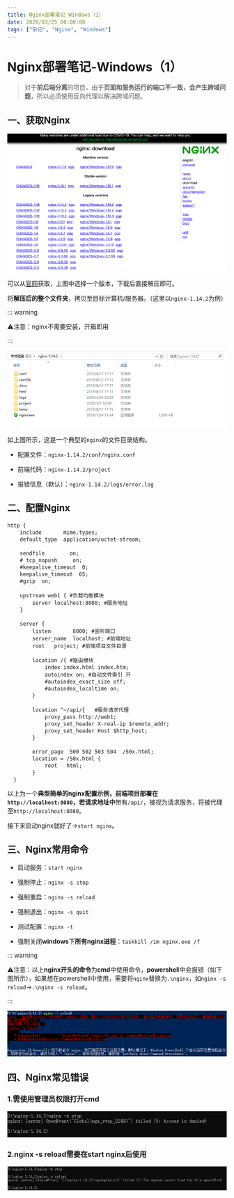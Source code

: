 ```yaml
---
title: Nginx部署笔记-Windows（1）
date: 2020/03/25 00:00:00
tags: ["杂记", "Nginx", "Windows"]
---
```


# Nginx部署笔记-Windows（1）
<ClientOnly>
  <display-bar :displayData="$frontmatter"></display-bar>
</ClientOnly>

> 对于**前后端分离**的项目，由于**页面和服务运行的端口不一致，会产生跨域问题**，所以必须使用反向代理以解决跨域问题。

## 一、获取Nginx

![nginx](/images/other/aboutdeploy/nginx-deploy-01.png)

可以从[官网](http://nginx.org/en/download.html)获取，上图中选择一个版本，下载后直接解压即可。

将**解压后的整个文件夹**，拷贝至目标计算机/服务器。（这里以``nginx-1.14.2``为例）

::: warning

⚠️注意：nginx不需要安装，开箱即用

:::

![nginx](/images/other/aboutdeploy/nginx-deploy-02.png)

如上图所示，这是一个典型的``nginx``的文件目录结构。

* 配置文件：``nginx-1.14.2/conf/nginx.conf``

* 前端代码：``nginx-1.14.2/project``
* 报错信息（默认）：``nginx-1.14.2/logs/error.log``

## 二、配置Nginx

```nginx
http {
    include       mime.types;
    default_type  application/octet-stream;

    sendfile        on;
    # tcp_nopush     on;
    #keepalive_timeout  0;
    keepalive_timeout  65;
    #gzip  on;

    upstream web1 { #负载均衡模块
    	server localhost:8080; #服务地址
    }

    server {
        listen       8000; #监听端口
        server_name  localhost; #前端地址
        root   project; #前端项目文件目录

        location /{ #路由模块
            index index.html index.htm;
            autoindex on; #自动文件索引 开
            #autoindex_exact_size off;
            #autoindex_localtime on;
        }

        location ^~/api/{	#服务请求代理
            proxy_pass http://web1;
            proxy_set_header X-real-ip $remote_addr;
            proxy_set_header Host $http_host;
        }

        error_page  500 502 503 504  /50x.html;
        location = /50x.html {
        	root   html;
        }
  }

```

以上为一个**典型~~简单~~**的nginx配置示例，前端项目部署在``http://localhost:8000``，若**请求地址中**带有``/api/``，被视为请求服务，将被代理至``http://localhost:8080``。

接下来启动nginx就好了->``start nginx``。

## 三、Nginx常用命令

* 启动服务：``start nginx``

* 强制停止：``nginx -s stop``

* 强制重启：``nginx -s reload``

* 强制退出：``nginx -s quit``

* 测试配置：``nginx -t``
* 强制关闭**windows**下**所有nginx进程**：``taskkill /im nginx.exe /f``

::: warning

⚠️注意：以上**nginx开头的命令**为**cmd**中使用命令，**powershel**l中会报错（如下图所示），如果想在powershell中使用，需要将``nginx``替换为``.\nginx``，如``nginx -s reload``->``.\nginx -s reload``。

:::

![nginx](/images/other/aboutdeploy/nginx-deploy-03.png)

## 四、Nginx常见错误

### 1.需使用管理员权限打开cmd

![nginx](/images/other/aboutdeploy/nginx-deploy-04.png)

### 2.nginx -s reload需要在start nginx后使用

![nginx](/images/other/aboutdeploy/nginx-deploy-05.png)